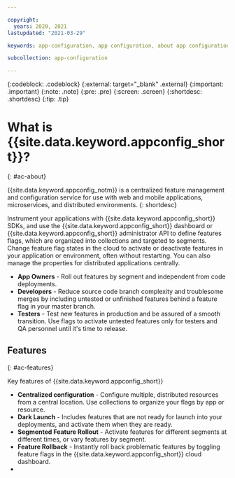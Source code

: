 ```yaml
---

copyright:
  years: 2020, 2021
lastupdated: "2021-03-29"

keywords: app-configuration, app configuration, about app configuration

subcollection: app-configuration

---
```


{:codeblock: .codeblock}
{:external: target="_blank" .external}
{:important: .important}
{:note: .note}
{:pre: .pre}
{:screen: .screen}
{:shortdesc: .shortdesc}
{:tip: .tip}

# What is {{site.data.keyword.appconfig_short}}?
{: #ac-about}

{{site.data.keyword.appconfig_notm}} is a centralized feature management and configuration service for use with web and mobile applications, microservices, and distributed environments.
{: shortdesc}

Instrument your applications with {{site.data.keyword.appconfig_short}} SDKs, and use the {{site.data.keyword.appconfig_short}} dashboard or {{site.data.keyword.appconfig_short}} administrator API to define features flags, which are organized into collections and targeted to segments. Change feature flag states in the cloud to activate or deactivate features in your application or environment, often without restarting. You can also manage the properties for distributed applications centrally.

   - **App Owners** - Roll out features by segment and independent from code deployments.
   - **Developers** - Reduce source code branch complexity and troublesome merges by including untested or unfinished   features behind a feature flag in your master branch.
   - **Testers** - Test new features in production and be assured of a smooth transition. Use flags to activate untested features only for testers and QA personnel until it's time to release.

## Features
{: #ac-features}

Key features of {{site.data.keyword.appconfig_short}}

   - **Centralized configuration** - Configure multiple, distributed resources from a central location. Use collections to organize your flags by app or resource.
   - **Dark Launch** - Includes features that are not ready for launch into your deployments, and activate them when they are ready.
   - **Segmented Feature Rollout** - Activate features for different segments at different times, or vary features by segment.
   - **Feature Rollback** - Instantly roll back problematic features by toggling feature flags in the {{site.data.keyword.appconfig_short}} cloud dashboard.
   -
